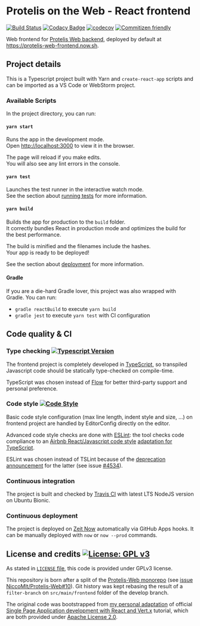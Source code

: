 # Protelis on the Web - React frontend

[![Build Status](https://travis-ci.com/NiccoMlt/Protelis-Web-Frontend.svg?token=gFNEyVkpY7xNqwmKzp7q&branch=master)](https://travis-ci.com/NiccoMlt/Protelis-Web-Frontend)
[![Codacy Badge](https://api.codacy.com/project/badge/Grade/4565238b5b4c45bf944963e97a43358d)](https://app.codacy.com/manual/NiccoMlt/protelis-web-frontend?utm_source=github.com&utm_medium=referral&utm_content=NiccoMlt/protelis-web-frontend&utm_campaign=Badge_Grade_Dashboard)
[![codecov](https://codecov.io/gh/NiccoMlt/Protelis-Web-frontend/branch/master/graph/badge.svg)](https://codecov.io/gh/NiccoMlt/Protelis-Web-frontend)
[![Commitizen friendly](https://img.shields.io/badge/commitizen-friendly-brightgreen.svg)](http://commitizen.github.io/cz-cli/)

Web frontend for [Protelis Web backend](https://github.com/NiccoMlt/Protelis-Web), deployed by default at <https://protelis-web-frontend.now.sh>.

## Project details

This is a Typescript project built with Yarn and `create-react-app` scripts and can be imported as a VS Code or WebStorm project.

### Available Scripts

In the project directory, you can run:

#### `yarn start`

Runs the app in the development mode.<br />
Open [http://localhost:3000](http://localhost:3000) to view it in the browser.

The page will reload if you make edits.<br />
You will also see any lint errors in the console.

#### `yarn test`

Launches the test runner in the interactive watch mode.<br />
See the section about [running tests](https://facebook.github.io/create-react-app/docs/running-tests) for more information.

#### `yarn build`

Builds the app for production to the `build` folder.<br />
It correctly bundles React in production mode and optimizes the build for the best performance.

The build is minified and the filenames include the hashes.<br />
Your app is ready to be deployed!

See the section about [deployment](https://facebook.github.io/create-react-app/docs/deployment) for more information.

#### Gradle

If you are a die-hard Gradle lover, this project was also wrapped with Gradle.
You can run:

  - `gradle reactBuild` to execute `yarn build`
  - `gradle jest` to execute `yarn test` with CI configuration

## Code quality & CI

### Type checking [![Typescript Version](https://img.shields.io/badge/typescript-3.7.5-blue.svg?logo=typescript)](https://www.typescriptlang.org/)

The frontend project is completely developed in [TypeScript](https://www.typescriptlang.org/), so transpiled Javascript code should be statically type-checked on compile-time.

TypeScript was chosen instead of [Flow](https://flow.org/) for better third-party support and personal preference.

### Code style [![Code Style](https://badgen.net/badge/code%20style/airbnb/ff5a5f?icon=airbnb)](https://github.com/airbnb/javascript)

Basic code style configuration (max line length, indent style and size, ...) on frontend project are handled by EditorConfig directly on the editor.

Advanced code style checks are done with [ESLint](https://eslint.org/):
the tool checks code compliance to an [Airbnb React/Javascript code style](https://github.com/airbnb/javascript) [adaptation for TypeScript](https://github.com/iamturns/eslint-config-airbnb-typescript).

ESLint was chosen instead of TSLint because of the [deprecation announcement](https://medium.com/palantir/tslint-in-2019-1a144c2317a9) for the latter (see issue [#4534](https://github.com/palantir/tslint/issues/4534)).

### Continuous integration

The project is built and checked by [Travis CI](https://travis-ci.com/) with latest LTS NodeJS version on Ubuntu Bionic.

### Continuous deployment

The project is deployed on [Zeit Now](https://zeit.co) automatically via GitHub Apps hooks.
It can be manually deployed with `now` or `now --prod` commands.

## License and credits [![License: GPL v3](https://img.shields.io/badge/License-GPLv3-blue.svg)](https://www.gnu.org/licenses/gpl-3.0)

As stated in [`LICENSE` file](./LICENSE), this code is provided under GPLv3 license.

This repository is born after a split of the [Protelis-Web monorepo](https://github.com/NiccoMlt/Protelis-Web) (see [issue NiccoMlt/Protelis-Web#10](https://github.com/NiccoMlt/Protelis-Web/issues/10)).
Git history was kept rebasing the result of a `filter-branch` on `src/main/frontend` folder of the develop branch.

The original code was bootstrapped from [my personal adaptation](https://github.com/NiccoMlt/single-page-react-vertx-howt) of official [Single Page Application development with React and Vert.x](https://how-to.vertx.io/single-page-react-vertx-howto/) tutorial, which are both provided under [Apache License 2.0](https://opensource.org/licenses/Apache-2.0).

